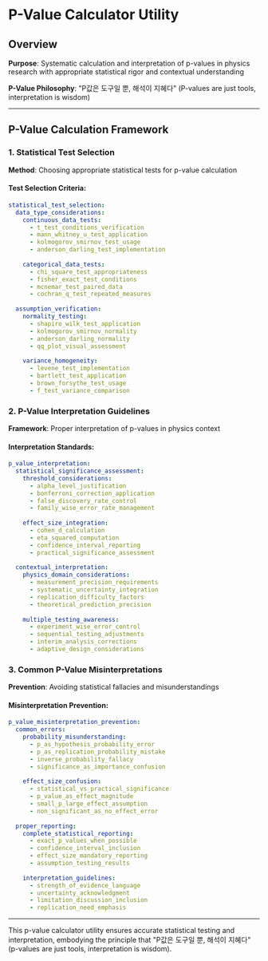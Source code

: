 # P-Value Calculator Utility

## Overview
**Purpose**: Systematic calculation and interpretation of p-values in physics research with appropriate statistical rigor and contextual understanding

**P-Value Philosophy**: "P값은 도구일 뿐, 해석이 지혜다" (P-values are just tools, interpretation is wisdom)

---

## P-Value Calculation Framework

### 1. Statistical Test Selection
**Method**: Choosing appropriate statistical tests for p-value calculation

#### Test Selection Criteria:
```yaml
statistical_test_selection:
  data_type_considerations:
    continuous_data_tests:
      - t_test_conditions_verification
      - mann_whitney_u_test_application
      - kolmogorov_smirnov_test_usage
      - anderson_darling_test_implementation
    
    categorical_data_tests:
      - chi_square_test_appropriateness
      - fisher_exact_test_conditions
      - mcnemar_test_paired_data
      - cochran_q_test_repeated_measures
  
  assumption_verification:
    normality_testing:
      - shapiro_wilk_test_application
      - kolmogorov_smirnov_normality
      - anderson_darling_normality
      - qq_plot_visual_assessment
    
    variance_homogeneity:
      - levene_test_implementation
      - bartlett_test_application
      - brown_forsythe_test_usage
      - f_test_variance_comparison
```

### 2. P-Value Interpretation Guidelines
**Framework**: Proper interpretation of p-values in physics context

#### Interpretation Standards:
```yaml
p_value_interpretation:
  statistical_significance_assessment:
    threshold_considerations:
      - alpha_level_justification
      - bonferroni_correction_application
      - false_discovery_rate_control
      - family_wise_error_rate_management
    
    effect_size_integration:
      - cohen_d_calculation
      - eta_squared_computation
      - confidence_interval_reporting
      - practical_significance_assessment
  
  contextual_interpretation:
    physics_domain_considerations:
      - measurement_precision_requirements
      - systematic_uncertainty_integration
      - replication_difficulty_factors
      - theoretical_prediction_precision
    
    multiple_testing_awareness:
      - experiment_wise_error_control
      - sequential_testing_adjustments
      - interim_analysis_corrections
      - adaptive_design_considerations
```

### 3. Common P-Value Misinterpretations
**Prevention**: Avoiding statistical fallacies and misunderstandings

#### Misinterpretation Prevention:
```yaml
p_value_misinterpretation_prevention:
  common_errors:
    probability_misunderstanding:
      - p_as_hypothesis_probability_error
      - p_as_replication_probability_mistake
      - inverse_probability_fallacy
      - significance_as_importance_confusion
    
    effect_size_confusion:
      - statistical_vs_practical_significance
      - p_value_as_effect_magnitude
      - small_p_large_effect_assumption
      - non_significant_as_no_effect_error
  
  proper_reporting:
    complete_statistical_reporting:
      - exact_p_values_when_possible
      - confidence_interval_inclusion
      - effect_size_mandatory_reporting
      - assumption_testing_results
    
    interpretation_guidelines:
      - strength_of_evidence_language
      - uncertainty_acknowledgment
      - limitation_discussion_inclusion
      - replication_need_emphasis
```

---

This p-value calculator utility ensures accurate statistical testing and interpretation, embodying the principle that "P값은 도구일 뿐, 해석이 지혜다" (p-values are just tools, interpretation is wisdom).